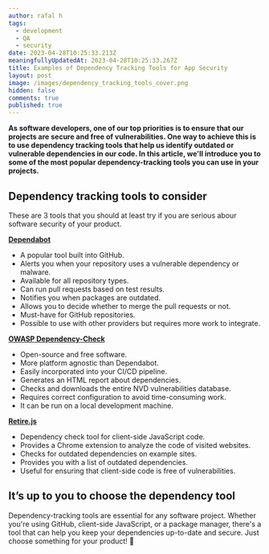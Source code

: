```yaml
---
author: rafal h
tags:
  - development
  - QA
  - security
date: 2023-04-28T10:25:33.213Z
meaningfullyUpdatedAt: 2023-04-28T10:25:33.267Z
title: Examples of Dependency Tracking Tools for App Security
layout: post
image: /images/dependency_tracking_tools_cover.png
hidden: false
comments: true
published: true
---
```

**As software developers, one of our top priorities is to ensure that our projects are secure and free of vulnerabilities. One way to achieve this is to use dependency tracking tools that help us identify outdated or vulnerable dependencies in our code. In this article, we'll introduce you to some of the most popular dependency-tracking tools you can use in your projects.**

<EbookDynamic sectionTitle='Are you concerned about the security of your software? You need this free ebook' ebookName='25-Tools-And-Extra-Tactics-For-App-Security-Ebook.pdf' ebookDescription='Your software is the backbone of your business. Do not leave its security to chance!'  ebookUrl='undefined'  ebookImage='/images/cover_ebook_security.png' ebookAlt='ebook security cover' />

## Dependency tracking tools to consider

These are 3 tools that you should at least try if you are serious abour software security of your product.

**[Dependabot](https://docs.github.com/en/code-security/dependabot)**

* A popular tool built into GitHub.
* Alerts you when your repository uses a vulnerable dependency or malware.
* Available for all repository types.
* Can run pull requests based on test results.
* Notifies you when packages are outdated.
* Allows you to decide whether to merge the pull requests or not.
* Must-have for GitHub repositories.
* Possible to use with other providers but requires more work to integrate.

**[OWASP Dependency-Check](https://owasp.org/www-project-dependency-check/)**

* Open-source and free software.
* More platform agnostic than Dependabot.
* Easily incorporated into your CI/CD pipeline.
* Generates an HTML report about dependencies.
* Checks and downloads the entire NVD vulnerabilities database.
* Requires correct configuration to avoid time-consuming work.
* It can be run on a local development machine.

**[Retire.js](https://retirejs.github.io/retire.js/)**

* Dependency check tool for client-side JavaScript code.
* Provides a Chrome extension to analyze the code of visited websites.
* Checks for outdated dependencies on example sites.
* Provides you with a list of outdated dependencies.
* Useful for ensuring that client-side code is free of vulnerabilities.

## It’s up to you to choose the dependency tool

Dependency-tracking tools are essential for any software project. Whether you're using GitHub, client-side JavaScript, or a package manager, there's a tool that can help you keep your dependencies up-to-date and secure. Just choose something for your product! 🙂

<EbookDynamic sectionTitle='Are you concerned about the security of your software? You need this free ebook' ebookName='25-Tools-And-Extra-Tactics-For-App-Security-Ebook.pdf' ebookDescription='Your software is the backbone of your business. Do not leave its security to chance!'  ebookUrl='undefined'  ebookImage='/images/cover_ebook_security.png' ebookAlt='ebook security cover' />
